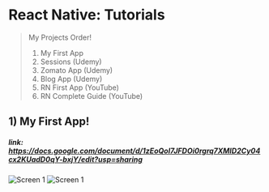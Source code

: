 # React Native: Tutorials
> My Projects Order!
>   1. My First App
>   2. Sessions (Udemy)
>   3. Zomato App (Udemy)
>   4. Blog App (Udemy)
>   5. RN First App (YouTube)
>   6. RN Complete Guide (YouTube) 

## 1) My First App!
##### link: https://docs.google.com/document/d/1zEoQoI7JFDOi0rgrq7XMID2Cy04cx2KUadD0qY-bxjY/edit?usp=sharing
![Screen 1](https://github.com/iamnadhu/react-native/blob/master/screenshot/1.png)
![Screen 1](https://github.com/iamnadhu/react-native/blob/master/screenshot/2.png)